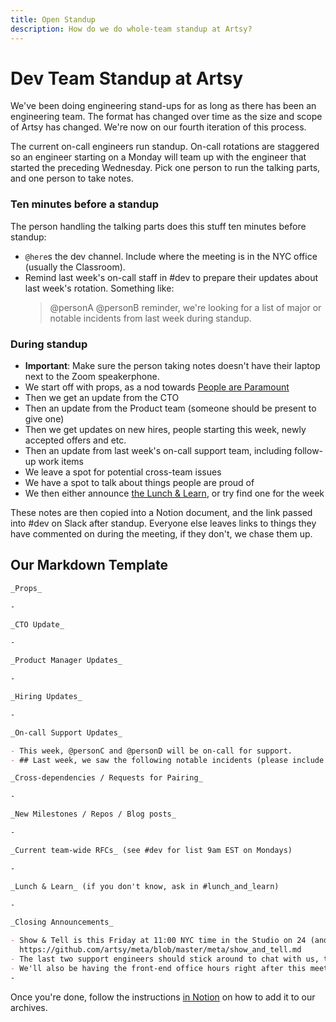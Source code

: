 ```yaml
---
title: Open Standup
description: How do we do whole-team standup at Artsy?
---
```


# Dev Team Standup at Artsy

We've been doing engineering stand-ups for as long as there has been an engineering team. The format has changed
over time as the size and scope of Artsy has changed. We're now on our fourth iteration of this process.

The current on-call engineers run standup. On-call rotations are staggered so an engineer starting on a Monday will
team up with the engineer that started the preceding Wednesday. Pick one person to run the talking parts, and one
person to take notes.

### Ten minutes before a standup

The person handling the talking parts does this stuff ten minutes before standup:

- `@here`s the dev channel. Include where the meeting is in the NYC office (usually the Classroom).
- Remind last week's on-call staff in #dev to prepare their updates about last week's rotation. Something like:
  > @personA @personB reminder, we're looking for a list of major or notable incidents from last week during
  > standup.

### During standup

- **Important**: Make sure the person taking notes doesn't have their laptop next to the Zoom speakerphone.
- We start off with props, as a nod towards [People are Paramount][pplp]
- Then we get an update from the CTO
- Then an update from the Product team (someone should be present to give one)
- Then we get updates on new hires, people starting this week, newly accepted offers and etc.
- Then an update from last week's on-call support team, including follow-up work items
- We leave a spot for potential cross-team issues
- We have a spot to talk about things people are proud of
- We then either announce [the Lunch & Learn][ll], or try find one for the week

These notes are then copied into a Notion document, and the link passed into #dev on Slack after standup. Everyone
else leaves links to things they have commented on during the meeting, if they don't, we chase them up.

## Our Markdown Template

```md
_Props_

-

_CTO Update_

-

_Product Manager Updates_

-

_Hiring Updates_

-

_On-call Support Updates_

- This week, @personC and @personD will be on-call for support.
- ## Last week, we saw the following notable incidents (please include follow-up details)

_Cross-dependencies / Requests for Pairing_

-

_New Milestones / Repos / Blog posts_

-

_Current team-wide RFCs_ (see #dev for list 9am EST on Mondays)

-

_Lunch & Learn_ (if you don't know, ask in #lunch_and_learn)

-

_Closing Announcements_

- Show & Tell is this Friday at 11:00 NYC time in the Studio on 24 (and over Zoom). See the docs for more info:
  https://github.com/artsy/meta/blob/master/meta/show_and_tell.md
- The last two support engineers should stick around to chat with us, the new support engineers after this meeting.
- We'll also be having the front-end office hours right after this meeting, so stick around if you have questions.
-
```

Once you're done, follow the instructions [in Notion](https://www.notion.so/artsy/Standup-Notes-28a5dfe4864645788de1ef936f39687c) on how to add it to our archives.

[pplp]: https://github.com/artsy/meta/blob/master/meta/what_is_artsy.md#people-are-paramount
[ll]: https://github.com/artsy/meta/blob/master/meta/lunch_and_learn.md
